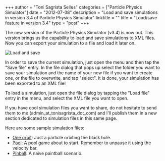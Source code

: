 +++
author = "Toni Sagrista Selles"
categories = ["Particle Physics Simulator"]
date = "2012-07-08"
description = "Load and save simulations in version 3.4 of Particle Physics Simulator"
linktitle = ""
title = "Load/save feature in version 3.4"
type = "post"
+++

The new version of the Particle Physics Simulator (v3.4) is now out. This version brings us the capability to load and save simulations to XML files. Now you can export your simulation to a file and load it later on.

![Load and save](/img/2012/07/loadsave.png)

In order to save the current simulation, just open the menu and then tap the "Save file" entry. In the file dialog that pops up select the folder you want to save your simulation and the name of your new file if you want to create one, or the file to overwrite, and tap "select". It is done, your simulation has been exported to an XML file!

To load a simulation, just open the file dialog by tapping the "Load file" entry in the menu, and select the XML file you want to open.

If you have cool simulation files you want to share, do not hesitate to send them to me (admin_at_tonisagrista_dot_com) and I'll publish them in a new section dedicated to simulation files in this same page.

Here are some sample simulation files:

-  [One orbit](/img/2012/07/oneorbit.xml): Just a particle orbiting the black hole.
-  [Pool](/img/2012/07/pool.xml): A pool game about to start. Remember to unpause it using the velocity bar.
-  [Pinball](/img/2012/07/pinball.xml): A naïve paintball scenario.
